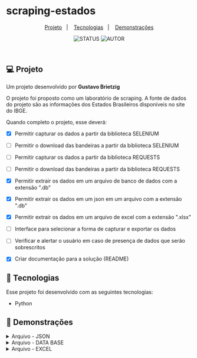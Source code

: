 # scraping-estados

<p align="center">
  <a href="#-projeto">Projeto</a>&nbsp;&nbsp;&nbsp;|&nbsp;&nbsp;&nbsp;
  <a href="#-tecnologias">Tecnologias</a>&nbsp;&nbsp;&nbsp;|&nbsp;&nbsp;&nbsp;
  <a href="#eyes-demonstrações">Demonstrações</a>
</p>


<p align="center">
  <img alt="STATUS" src="https://img.shields.io/static/v1?label=STATUS&message=EM%20DESENVOLVIMENTO&color=49AA26&labelColor=000000">
  <img alt="AUTOR" src="https://img.shields.io/static/v1?label=AUTOR&message=GBRIETZIG&color=49AA26&labelColor=000000">
</p>

<br>


## 💻 Projeto

Um projeto desenvolvido por <b>Gustavo Brietzig</b>

O projeto foi proposto como um laboratório de scraping. A fonte de dados do projeto são as informações dos Estados Brasileiros disponíveis no site do IBGE.

Quando completo o projeto, esse deverá:

- [X] Permitir capturar os dados a partir da biblioteca SELENIUM
- [ ] Permitir o download das bandeiras a partir da biblioteca SELENIUM
- [ ] Permitir capturar os dados a partir da biblioteca REQUESTS
- [ ] Permitir o download das bandeiras a partir da biblioteca REQUESTS
- [X] Permitir extrair os dados em um arquivo de banco de dados com a extensão ".db"
- [X] Permitir extrair os dados em um json em um arquivo com a extensão ".db"
- [X] Permitir extrair os dados em um arquivo de excel com a extensão ".xlsx"
- [ ] Interface para selecionar a forma de capturar e exportar os dados
- [ ] Verificar e alertar o usuário em caso de presença de dados que serão sobrescritos
- [X] Criar documentação para a solução (README)


## 🚀 Tecnologias

Esse projeto foi desenvolvido com as seguintes tecnologias:

- Python


## :eyes: Demonstrações

<details><summary>Arquivo - JSON</a></summary>
<p>
<div align="center"><img  width="100%" src="./Files/01_Create_Simple_Task.gif"></div>
</p>
</details>

<details><summary>Arquivo - DATA BASE</a></summary>
<p>
<div align="center"><img  width="100%" src="./Files/02_Create_Week_Task.gif"></div>
</p>
</details>

<details><summary>Arquivo - EXCEL</a></summary>
<p>
<div align="center"><img  width="100%" src="./Files/03_Create_Month_Task.gif"></div>
</p>
</details>

